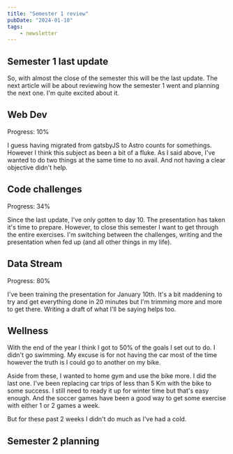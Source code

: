 ```yaml
---
title: "Semester 1 review"
pubDate: "2024-01-10"
tags: 
    - newsletter
---
```



## Semester 1 last update

So, with almost the close of the semester this will be the last update. The next article will be about reviewing how the semester 1 went and planning the next one. I'm quite excited about it.

## Web Dev

Progress: 10%

I guess having migrated from gatsbyJS to Astro counts for somethings. However I think this subject as been a bit of a fluke. As I said above, I've wanted to do two things at the same time to no avail. And not having a clear objective didn't help.

## Code challenges

Progress: 34%

Since the last update, I've only gotten to day 10. The presentation has taken it's time to prepare. However, to close this semester I want to get through the entire exercises. I'm switching between the challenges, writing and the presentation when fed up (and all other things in my life).

## Data Stream

Progress: 80%

I've been training the presentation for January 10th. It's a bit maddening to try and get everything done in 20 minutes but I'm trimming more and more to get there. Writing a draft of what I'll be saying helps too.

## Wellness

With the end of the year I think I got to 50% of the goals I set out to do. I didn't go swimming. My excuse is for not having the car most of the time however the truth is I could go to another on my bike.

Aside from these, I wanted to home gym and use the bike more. I did the last one. I've been replacing car trips of less than 5 Km with the bike to some success. I still need to ready it up for winter time but that's easy enough. And the soccer games have been a good way to get some exercise with either 1 or 2 games a week.

But for these past 2 weeks I didn't do much as I've had a cold.


## Semester 2 planning